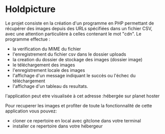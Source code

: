 # Holdpicture

Le projet consiste en la création d'un programme en PHP permettant de récupérer des images depuis des URLs spécifiées dans un fichier CSV, avec une attention particulière à celles contenant le mot "cdn".
Le programme effectue :
- la verification du MIME du fichier
- l'enregistrement du fichier csv dans le dossier uploads
- la creation du dossier de stockage des images (dossier image)
- le téléchargement des images
- l'enregistrement locale des images
- l'affichage d'un message indiquant le succès ou l'échec du téléchargement
- l'affichage d'un tableau ds resultats.

<p>l'application peut etre visualisée  à cet adresse :<a href="http://amandine.cimmino.go.yj.fr/holdpicture/"></a>hébergée sur planet hoster<p>
 <p>Pour recuperer les images et profiter de toute la fonctionnalité de cette application vous pouvez:</p>
 <ul>
   <li> cloner ce repertoire en local avec gitclone dans votre terminal</li>
   <li>installer ce repertoire dans votre hébergeur</li>
 </ul>
